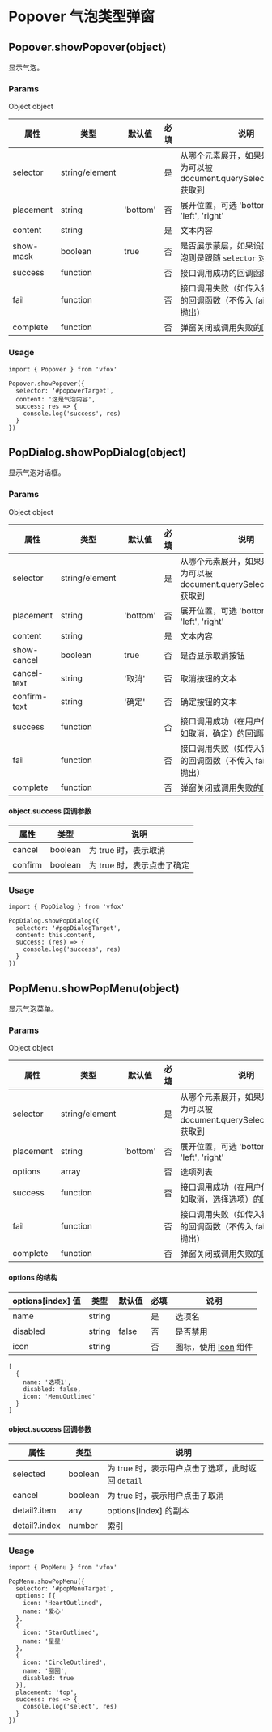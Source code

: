 # Popover 气泡类型弹窗

## Popover.showPopover(object)

显示气泡。

### Params

Object object

| 属性      | 类型           | 默认值   | 必填 | 说明                                                                              |
| --------- | -------------- | -------- | ---- | --------------------------------------------------------------------------------- |
| selector  | string/element |          | 是   | 从哪个元素展开，如果是 string，则为可以被 document.querySelector(selector) 获取到 |
| placement | string         | 'bottom' | 否   | 展开位置，可选 'bottom', 'top', 'left', 'right'                                   |
| content   | string         |          | 是   | 文本内容                                                                          |
| show-mask | boolean        | true     | 否   | 是否展示蒙层，如果设置不展示，气泡则是跟随 `selector` 对应的元素                  |
| success   | function       |          | 否   | 接口调用成功的回调函数                                                            |
| fail      | function       |          | 否   | 接口调用失败（如传入错误的参数）的回调函数（不传入 fail 遇错误直接抛出）          |
| complete  | function       |          | 否   | 弹窗关闭或调用失败的回调函数                                                      |

### Usage

```
import { Popover } from 'vfox'

Popover.showPopover({
  selector: '#popoverTarget',
  content: '这是气泡内容',
  success: res => {
    console.log('success', res)
  }
})
```

## PopDialog.showPopDialog(object)

显示气泡对话框。

### Params

Object object

| 属性         | 类型           | 默认值   | 必填 | 说明                                                                              |
| ------------ | -------------- | -------- | ---- | --------------------------------------------------------------------------------- |
| selector     | string/element |          | 是   | 从哪个元素展开，如果是 string，则为可以被 document.querySelector(selector) 获取到 |
| placement    | string         | 'bottom' | 否   | 展开位置，可选 'bottom', 'top', 'left', 'right'                                   |
| content      | string         |          | 是   | 文本内容                                                                          |
| show-cancel  | boolean        | true     | 否   | 是否显示取消按钮                                                                  |
| cancel-text  | string         | '取消'   | 否   | 取消按钮的文本                                                                    |
| confirm-text | string         | '确定'   | 否   | 确定按钮的文本                                                                    |
| success      | function       |          | 否   | 接口调用成功（在用户做出选择后，如取消，确定）的回调函数                          |
| fail         | function       |          | 否   | 接口调用失败（如传入错误的参数）的回调函数（不传入 fail 遇错误直接抛出）          |
| complete     | function       |          | 否   | 弹窗关闭或调用失败的回调函数                                                      |

#### object.success 回调参数

| 属性    | 类型    | 说明                       |
| ------- | ------- | -------------------------- |
| cancel  | boolean | 为 true 时，表示取消       |
| confirm | boolean | 为 true 时，表示点击了确定 |

### Usage

```
import { PopDialog } from 'vfox'

PopDialog.showPopDialog({
  selector: '#popDialogTarget',
  content: this.content,
  success: (res) => {
    console.log('success', res)
  }
})
```

## PopMenu.showPopMenu(object)

显示气泡菜单。

### Params

Object object

| 属性      | 类型           | 默认值   | 必填 | 说明                                                                              |
| --------- | -------------- | -------- | ---- | --------------------------------------------------------------------------------- |
| selector  | string/element |          | 是   | 从哪个元素展开，如果是 string，则为可以被 document.querySelector(selector) 获取到 |
| placement | string         | 'bottom' | 否   | 展开位置，可选 'bottom', 'top', 'left', 'right'                                   |
| options   | array          |          | 否   | 选项列表                                                                          |
| success   | function       |          | 否   | 接口调用成功（在用户做出选择后，如取消，选择选项）的回调函数                      |
| fail      | function       |          | 否   | 接口调用失败（如传入错误的参数）的回调函数（不传入 fail 遇错误直接抛出）          |
| complete  | function       |          | 否   | 弹窗关闭或调用失败的回调函数                                                      |

#### options 的结构

| options[index] 值 | 类型   | 默认值 | 必填 | 说明                              |
| ----------------- | ------ | ------ | ---- | --------------------------------- |
| name              | string |        | 是   | 选项名                            |
| disabled          | string | false  | 否   | 是否禁用                          |
| icon              | string |        | 否   | 图标，使用 [Icon](./Icon.md) 组件 |

```
[
  {
    name: '选项1',
    disabled: false,
    icon: 'MenuOutlined'
  }
]
```

#### object.success 回调参数

| 属性          | 类型    | 说明                                              |
| ------------- | ------- | ------------------------------------------------- |
| selected      | boolean | 为 true 时，表示用户点击了选项，此时返回 `detail` |
| cancel        | boolean | 为 true 时，表示用户点击了取消                    |
| detail?.item  | any     | options[index] 的副本                             |
| detail?.index | number  | 索引                                              |

### Usage

```
import { PopMenu } from 'vfox'

PopMenu.showPopMenu({
  selector: '#popMenuTarget',
  options: [{
    icon: 'HeartOutlined',
    name: '爱心'
  },
  {
    icon: 'StarOutlined',
    name: '星星'
  },
  {
    icon: 'CircleOutlined',
    name: '圈圈',
    disabled: true
  }],
  placement: 'top',
  success: res => {
    console.log('select', res)
  }
})
```
